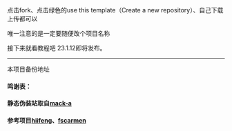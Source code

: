 点击fork、点击绿色的use this template（Create a new repository）、自己下载上传都可以

唯一注意的是一定要随便改个项目名称

接下来就看教程吧 23.1.12即将发布。

---------------------------------------------------------------------------------------
本项目备份地址
#### 鸣谢表：
#### 静态伪装站取自[mack-a](https://github.com/mack-a/v2ray-agent)
#### 参考项目[hiifeng](https://github.com/hiifeng/V2ray-for-Doprax)、[fscarmen](https://github.com/fscarmen2/V2-for-Doprax)


